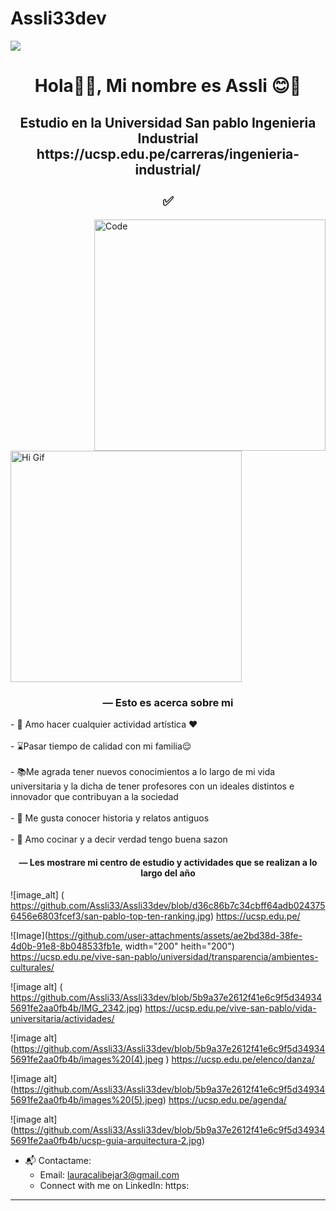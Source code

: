 # Assli33dev
<img src="banner.png">

<h1 align="center">Hola👋🏻, Mi nombre es Assli 😊👀</h1>
<h2 align="center">Estudio en la Universidad San pablo Ingenieria Industrial https://ucsp.edu.pe/carreras/ingenieria-industrial/ <br><br> ✅ </h2>

<img src="code.png" align='right' width="370" height="370" alt="Code">
<img src="https://i.pinimg.com/originals/31/84/fd/3184fddee90fc94780ca6618c52713ca.gif" width="370" height="370" alt="Hi Gif">
<h3 align="center"> — Esto es acerca sobre mi </h3>
- 💃 Amo hacer cualquier actividad artística ❤️<br><br>
- ⌛Pasar tiempo de calidad con mi familia😌 <br><br>
- 📚Me agrada tener nuevos conocimientos a lo largo de mi vida universitaria y la dicha de tener profesores con un ideales distintos e innovador que contribuyan a la sociedad <br><br>
- 👾 Me gusta conocer historia y relatos antiguos <br><br>
- 🥞 Amo cocinar y a decir verdad tengo buena sazon <a 
- ⚡ En mis tiempos libres veo los simsomps o cualquier serie que me agrade 😅<br><br>
<h4 align="center"> — Les mostrare mi centro de estudio y actividades que se realizan a lo largo del año</h4>

![image_alt] ( https://github.com/Assli33/Assli33dev/blob/d36c86b7c34cbff64adb0243756456e6803fcef3/san-pablo-top-ten-ranking.jpg)
https://ucsp.edu.pe/


![Image](https://github.com/user-attachments/assets/ae2bd38d-38fe-4d0b-91e8-8b048533fb1e, width="200" heith="200")
https://ucsp.edu.pe/vive-san-pablo/universidad/transparencia/ambientes-culturales/


![image alt] ( https://github.com/Assli33/Assli33dev/blob/5b9a37e2612f41e6c9f5d349345691fe2aa0fb4b/IMG_2342.jpg)
https://ucsp.edu.pe/vive-san-pablo/vida-universitaria/actividades/

![image alt] (https://github.com/Assli33/Assli33dev/blob/5b9a37e2612f41e6c9f5d349345691fe2aa0fb4b/images%20(4).jpeg ) 
https://ucsp.edu.pe/elenco/danza/

![image alt] (https://github.com/Assli33/Assli33dev/blob/5b9a37e2612f41e6c9f5d349345691fe2aa0fb4b/images%20(5).jpeg) 
https://ucsp.edu.pe/agenda/

![image alt] (https://github.com/Assli33/Assli33dev/blob/5b9a37e2612f41e6c9f5d349345691fe2aa0fb4b/ucsp-guia-arquitectura-2.jpg) 










- 📬 Contactame:<br>
  - Email: lauracalibejar3@gmail.com <br>
  - Connect with me on LinkedIn: https:


------

<br>
